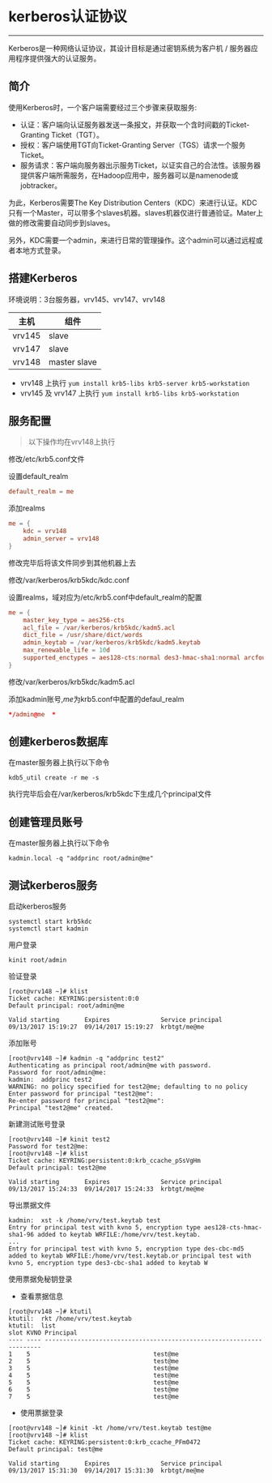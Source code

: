 # kerberos认证协议

-----------------

Kerberos是一种网络认证协议，其设计目标是通过密钥系统为客户机 / 服务器应用程序提供强大的认证服务。

## 简介

使用Kerberos时，一个客户端需要经过三个步骤来获取服务:

- 认证：客户端向认证服务器发送一条报文，并获取一个含时间戳的Ticket-Granting Ticket（TGT）。
- 授权：客户端使用TGT向Ticket-Granting Server（TGS）请求一个服务Ticket。
- 服务请求：客户端向服务器出示服务Ticket，以证实自己的合法性。该服务器提供客户端所需服务，在Hadoop应用中，服务器可以是namenode或jobtracker。

为此，Kerberos需要The Key Distribution Centers（KDC）来进行认证。KDC只有一个Master，可以带多个slaves机器。slaves机器仅进行普通验证。Mater上做的修改需要自动同步到slaves。

另外，KDC需要一个admin，来进行日常的管理操作。这个admin可以通过远程或者本地方式登录。

## 搭建Kerberos

环境说明：3台服务器，vrv145、vrv147、vrv148

主机 | 组件
--|--
vrv145 | slave
vrv147 | slave
vrv148 | master slave

- vrv148 上执行
`yum install krb5-libs krb5-server krb5-workstation`
- vrv145 及 vrv147 上执行
`yum install krb5-libs krb5-workstation`

## 服务配置

> 以下操作均在vrv148上执行

修改/etc/krb5.conf文件

设置default_realm

```conf
default_realm = me
```

添加realms

```conf
me = {
    kdc = vrv148
    admin_server = vrv148
}
```

修改完毕后将该文件同步到其他机器上去

修改/var/kerberos/krb5kdc/kdc.conf

设置realms，域对应为/etc/krb5.conf中default_realm的配置

```conf
me = {
    master_key_type = aes256-cts
    acl_file = /var/kerberos/krb5kdc/kadm5.acl
    dict_file = /usr/share/dict/words
    admin_keytab = /var/kerberos/krb5kdc/kadm5.keytab
    max_renewable_life = 10d
    supported_enctypes = aes128-cts:normal des3-hmac-sha1:normal arcfour-hmac:normal camellia256-cts:normal camellia128-cts:normal des-hmac-sha1:normal des-cbc-md5:normal des-cbc-crc:normal
}
```

修改/var/kerberos/krb5kdc/kadm5.acl

添加kadmin账号,*me*为krb5.conf中配置的defaul_realm

```conf
*/admin@me  *
```

## 创建kerberos数据库

在master服务器上执行以下命令

```shell
kdb5_util create -r me -s
```

执行完毕后会在/var/kerberos/krb5kdc下生成几个principal文件

## 创建管理员账号

在master服务器上执行以下命令

```shell
kadmin.local -q "addprinc root/admin@me"
```

## 测试kerberos服务

启动kerberos服务

```shell
systemctl start krb5kdc
systemctl start kadmin
```

用户登录

```shell
kinit root/admin
```

验证登录

```shell
[root@vrv148 ~]# klist
Ticket cache: KEYRING:persistent:0:0
Default principal: root/admin@me

Valid starting       Expires              Service principal
09/13/2017 15:19:27  09/14/2017 15:19:27  krbtgt/me@me
```

添加账号

```shell
[root@vrv148 ~]# kadmin -q "addprinc test2"
Authenticating as principal root/admin@me with password.
Password for root/admin@me: 
kadmin:  addprinc test2
WARNING: no policy specified for test2@me; defaulting to no policy
Enter password for principal "test2@me": 
Re-enter password for principal "test2@me": 
Principal "test2@me" created.
```

新建测试账号登录

```shell
[root@vrv148 ~]# kinit test2
Password for test2@me: 
[root@vrv148 ~]# klist
Ticket cache: KEYRING:persistent:0:krb_ccache_pSsVgHm
Default principal: test2@me

Valid starting       Expires              Service principal
09/13/2017 15:24:33  09/14/2017 15:24:33  krbtgt/me@me
```

导出票据文件

```shell
kadmin:  xst -k /home/vrv/test.keytab test
Entry for principal test with kvno 5, encryption type aes128-cts-hmac-sha1-96 added to keytab WRFILE:/home/vrv/test.keytab.
...
Entry for principal test with kvno 5, encryption type des-cbc-md5 added to keytab WRFILE:/home/vrv/test.keytab.or principal test with kvno 5, encryption type des3-cbc-sha1 added to keytab W
```

使用票据免秘钥登录

- 查看票据信息

```shell
[root@vrv148 ~]# ktutil
ktutil:  rkt /home/vrv/test.keytab 
ktutil:  list
slot KVNO Principal
---- ---- ---------------------------------------------------------------------
1    5                                  test@me
2    5                                  test@me
3    5                                  test@me
4    5                                  test@me
5    5                                  test@me
6    5                                  test@me
7    5                                  test@me
```

- 使用票据登录

```shell
[root@vrv148 ~]# kinit -kt /home/vrv/test.keytab test@me
[root@vrv148 ~]# klist
Ticket cache: KEYRING:persistent:0:krb_ccache_PFm0472
Default principal: test@me

Valid starting       Expires              Service principal
09/13/2017 15:31:30  09/14/2017 15:31:30  krbtgt/me@me
```
